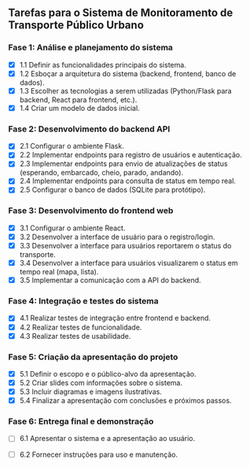 ## Tarefas para o Sistema de Monitoramento de Transporte Público Urbano

### Fase 1: Análise e planejamento do sistema
- [x] 1.1 Definir as funcionalidades principais do sistema.
- [x] 1.2 Esboçar a arquitetura do sistema (backend, frontend, banco de dados).
- [x] 1.3 Escolher as tecnologias a serem utilizadas (Python/Flask para backend, React para frontend, etc.).
- [x] 1.4 Criar um modelo de dados inicial.

### Fase 2: Desenvolvimento do backend API
- [x] 2.1 Configurar o ambiente Flask.
- [x] 2.2 Implementar endpoints para registro de usuários e autenticação.
- [x] 2.3 Implementar endpoints para envio de atualizações de status (esperando, embarcado, cheio, parado, andando).
- [x] 2.4 Implementar endpoints para consulta de status em tempo real.
- [x] 2.5 Configurar o banco de dados (SQLite para protótipo).

### Fase 3: Desenvolvimento do frontend web
- [x] 3.1 Configurar o ambiente React.
- [x] 3.2 Desenvolver a interface de usuário para o registro/login.
- [x] 3.3 Desenvolver a interface para usuários reportarem o status do transporte.
- [x] 3.4 Desenvolver a interface para usuários visualizarem o status em tempo real (mapa, lista).
- [x] 3.5 Implementar a comunicação com a API do backend.

### Fase 4: Integração e testes do sistema
- [x] 4.1 Realizar testes de integração entre frontend e backend.
- [x] 4.2 Realizar testes de funcionalidade.
- [x] 4.3 Realizar testes de usabilidade.

### Fase 5: Criação da apresentação do projeto
- [x] 5.1 Definir o escopo e o público-alvo da apresentação.
- [x] 5.2 Criar slides com informações sobre o sistema.
- [x] 5.3 Incluir diagramas e imagens ilustrativas.
- [x] 5.4 Finalizar a apresentação com conclusões e próximos passos.

### Fase 6: Entrega final e demonstração
- [ ] 6.1 Apresentar o sistema e a apresentação ao usuário.
- [ ] 6.2 Fornecer instruções para uso e manutenção.

